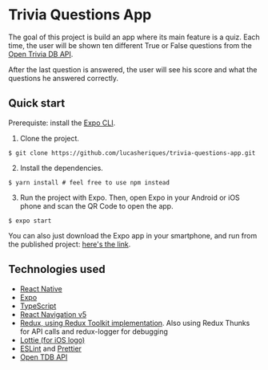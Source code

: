 # Trivia Questions App

The goal of this project is build an app where its main feature is a quiz. Each time, the user will be shown ten
different True or False questions from the [Open Trivia DB API](https://opentdb.com/).

After the last question is answered, the user will see his score and what the questions he answered correctly.

## Quick start

Prerequiste: install the [Expo CLI](https://docs.expo.io/workflow/expo-cli/).

1. Clone the project.

```
$ git clone https://github.com/lucasheriques/trivia-questions-app.git
```

2. Install the dependencies.

```
$ yarn install # feel free to use npm instead
```

3. Run the project with Expo. Then, open Expo in your Android or iOS phone and scan the QR Code to open the app.

```
$ expo start
```

You can also just download the Expo app in your smartphone, and run from the published project:
[here's the link](https://expo.io/@lucasheriques/g2i-project).

## Technologies used

- [React Native](https://reactnative.dev/docs/getting-started)
- [Expo](https://docs.expo.io/)
- [TypeScript](https://www.typescriptlang.org/docs/)
- [React Navigation v5](https://reactnavigation.org/docs/getting-started)
- [Redux, using Redux Toolkit implementation](https://redux-toolkit.js.org/). Also using Redux Thunks for API calls and redux-logger for debugging
- [Lottie (for iOS logo)](https://github.com/react-native-community/lottie-react-native)
- [ESLint](https://eslint.org/docs/user-guide/getting-started) and [Prettier](https://prettier.io/)
- [Open TDB API](https://opentdb.com/api_config.php)
